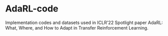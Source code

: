 # AdaRL-code
Implementation codes and datasets used in ICLR'22 Spotlight paper AdaRL: What, Where, and How to Adapt in Transfer Reinforcement Learning.

